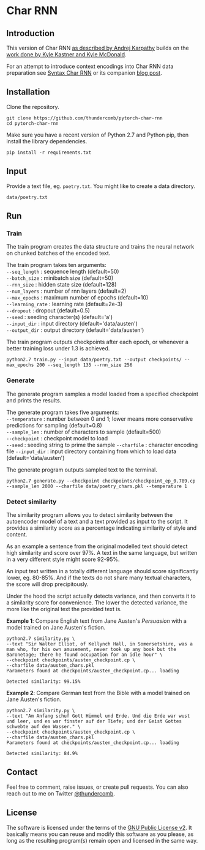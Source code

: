# Char RNN

## Introduction

This version of Char RNN [as described by Andrej Karpathy](http://karpathy.github.io/2015/05/21/rnn-effectiveness/) builds on the [work done by Kyle Kastner and Kyle McDonald](https://gist.github.com/kastnerkyle/e7ca55807a7f4db811d830acf4ee75aa).

For an attempt to introduce context encodings into Char RNN data preparation see [Syntax Char RNN](https://github.com/thundercomb/pytorch-syntax-char-rnn) or its companion [blog post](https://thecombedthunderclap.blogspot.com/2018/02/syntax-char-rnn-for-context-encoding.html).

## Installation

Clone the repository.

```
git clone https://github.com/thundercomb/pytorch-char-rnn
cd pytorch-char-rnn
```

Make sure you have a recent version of Python 2.7 and Python pip, then install the library dependencies.

```
pip install -r requirements.txt
```

## Input

Provide a text file, eg. ```poetry.txt```. You might like to create a data directory.

```
data/poetry.txt
```

## Run

### Train

The train program creates the data structure and trains the neural network on chunked batches of the encoded text.

The train program takes ten arguments:  
```--seq_length``` : sequence length (default=50)  
```--batch_size``` : minibatch size (default=50)  
```--rnn_size``` : hidden state size (default=128)  
```--num_layers``` : number of rnn layers (default=2)  
```--max_epochs``` : maximum number of epochs (default=10)  
```--learning_rate``` : learning rate (default=2e-3)  
```--dropout``` : dropout (default=0.5)  
```--seed``` : seeding character(s) (default='a')  
```--input_dir``` : input directory (default='data/austen')  
```--output_dir``` : output directory (default='data/austen')  

The train program outputs checkpoints after each epoch, or whenever a better training loss under 1.3 is achieved.

```
python2.7 train.py --input data/poetry.txt --output checkpoints/ --max_epochs 200 --seq_length 135 --rnn_size 256
```

### Generate

The generate program samples a model loaded from a specified checkpoint and prints the results.

The generate program takes five arguments:  
```--temperature``` : number between 0 and 1; lower means more conservative predictions for sampling (default=0.8)  
```--sample_len``` : number of characters to sample (default=500)  
```--checkpoint``` : checkpoint model to load  
```--seed``` : seeding string to prime the sample
```--charfile``` : character encoding file
```--input_dir``` : input directory containing from which to load data (default='data/austen')  

The generate program outputs sampled text to the terminal.

```
python2.7 generate.py --checkpoint checkpoints/checkpoint_ep_0.789.cp --sample_len 2000 --charfile data/poetry_chars.pkl --temperature 1
```

### Detect similarity

The similarity program allows you to detect similarity between the autoencoder model of a text and a text provided as input to the script. It provides a similarity score as a percentage indicating similarity of style and content.

As an example a sentence from the original modelled text should detect high similarity and score over 97%. A text in the same language, but written in a very different style might score 92-95%. 

An input text written in a totally different language should score significantly lower, eg. 80-85%. And if the texts do not share many textual characters, the score will drop precipitously.

Under the hood the script actually detects variance, and then converts it to a similarity score for convenience. The lower the detected variance, the more like the original text the provided text is.

**Example 1**: Compare English text from Jane Austen's *Persuasion* with a model trained on Jane Austen's fiction.

```
python2.7 similarity.py \
--text "Sir Walter Elliot, of Kellynch Hall, in Somersetshire, was a man who, for his own amusement, never took up any book but the Baronetage; there he found occupation for an idle hour" \
--checkpoint checkpoints/austen_checkpoint.cp \
--charfile data/austen_chars.pkl 
Parameters found at checkpoints/austen_checkpoint.cp... loading

Detected similarity: 99.15%
```

**Example 2**: Compare German text from the Bible with a model trained on Jane Austen's fiction.

```
python2.7 similarity.py \
--text "Am Anfang schuf Gott Himmel und Erde. Und die Erde war wust und leer, und es war finster auf der Tiefe; und der Geist Gottes schwebte auf dem Wasser." \
--checkpoint checkpoints/austen_checkpoint.cp \
--charfile data/austen_chars.pkl 
Parameters found at checkpoints/austen_checkpoint.cp... loading

Detected similarity: 84.9%
```

## Contact

Feel free to comment, raise issues, or create pull requests. You can also reach out to me on Twitter [@thundercomb](https://twitter.com/thundercomb). 

## License

The software is licensed under the terms of the [GNU Public License v2](http://github.com/thundercomb/poetrydb/LICENSE.txt). It basically means you can reuse and modify this software as you please, as long as the resulting program(s) remain open and licensed in the same way.
